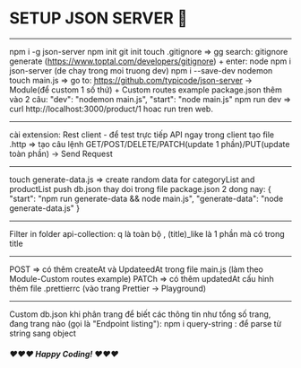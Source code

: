 # SETUP JSON  SERVER 🤩
------
npm i -g json-server
npm init
git init
touch .gitignore => gg search: gitignore generate (https://www.toptal.com/developers/gitignore) + enter: node
npm i json-server (de chay trong moi truong dev)
npm i --save-dev nodemon
touch main.js => go to: https://github.com/typicode/json-server -> Module(để custom 1 số thứ) + Custom routes example
package.json thêm vào 2 câu:
"dev": "nodemon main.js",
"start": "node main.js" 
npm run dev => curl http://localhost:3000/product/1 hoac run tren web.

---
cài extension: Rest client - để test trực tiếp API ngay trong client
tạo file .http => tạo câu lệnh GET/POST/DELETE/PATCH(update 1 phần)/PUT(update toàn phần) -> Send Request

---
touch generate-data.js => create random data for categoryList and productList push db.json
thay doi trong file package.json 2 dong nay: 
{
    "start": "npm run generate-data && node main.js",
    "generate-data": "node generate-data.js"
}

---
Filter in folder api-collection: q là toàn bộ , (title)_like là 1 phần mà có trong title

---
POST => có thêm createAt và UpdateedAt trong file main.js (làm theo Module-Custom routes example)
PATCh => có thêm updatedAt
cấu hình thêm file .prettierrc (vào trang Prettier -> Playground)

---
Custom db.json khi phân trang để biết các thông tin như tổng số trang, đang trang nào (gọi là "Endpoint listing"):
npm i query-string : để parse từ string sang object

##### ❤️❤️❤️ Happy Coding! ❤️❤️❤️
